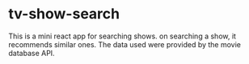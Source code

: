 # tv-show-search

This is a mini react app for searching shows. on searching a show, it recommends similar ones.
The data used were provided by the movie database API.

